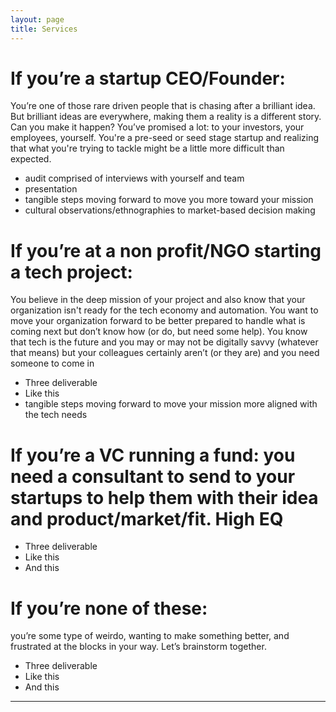 ```yaml
---
layout: page
title: Services
---
```

<meta name="Services" content="Author: Burtch, Allison, 
    Category: 'consultancy, trend reports, technology, future tech'">

# If you’re a startup CEO/Founder: 
You’re one of those rare driven people that is chasing after a brilliant idea. But brilliant ideas are everywhere, making them a reality is a different story. Can you make it happen? You’ve promised a lot: to your investors, your employees, yourself. You're a pre-seed or seed stage startup and realizing that what you're trying to tackle might be a little more difficult than expected. 
 - audit comprised of interviews with yourself and team
 - presentation
 - tangible steps moving forward to move you more toward your mission
 - cultural observations/ethnographies to market-based decision making



# If you’re at a non profit/NGO starting a tech project: 
You believe in the deep mission of your project and also know that your organization isn't ready for the tech economy and automation. You want to move your organization forward to be better prepared to handle what is coming next but don’t know how (or do, but need some help). You know that tech is the future and you may or may not be digitally savvy (whatever that means) but your colleagues certainly aren’t (or they are) and you need someone to come in
 - Three deliverable
 - Like this
 - tangible steps moving forward to move your mission more aligned with the tech needs

# If you’re a VC running a fund: you need a consultant to send to your startups to help them with their idea and product/market/fit. High EQ

 - Three deliverable
 - Like this
 - And this

# If you’re none of these: 
you’re some type of weirdo, wanting to make something better, and frustrated at the blocks in your way. Let’s brainstorm together. 
 - Three deliverable
 - Like this
 - And this


***